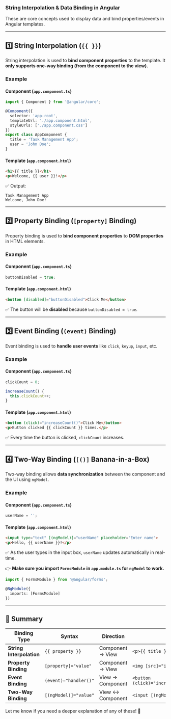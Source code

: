 ### **String Interpolation & Data Binding in Angular**  
These are core concepts used to display data and bind properties/events in Angular templates.

---

## **1️⃣ String Interpolation (`{{ }}`)**
String interpolation is used to **bind component properties** to the template. It **only supports one-way binding (from the component to the view).**

### **Example**
#### **Component (`app.component.ts`)**
```typescript
import { Component } from '@angular/core';

@Component({
  selector: 'app-root',
  templateUrl: './app.component.html',
  styleUrls: ['./app.component.css']
})
export class AppComponent {
  title = 'Task Management App';
  user = 'John Doe';
}
```

#### **Template (`app.component.html`)**
```html
<h1>{{ title }}</h1>
<p>Welcome, {{ user }}!</p>
```
✅ Output:
```
Task Management App
Welcome, John Doe!
```

---

## **2️⃣ Property Binding (`[property]` Binding)**
Property binding is used to **bind component properties** to **DOM properties** in HTML elements.

### **Example**
#### **Component (`app.component.ts`)**
```typescript
buttonDisabled = true;
```

#### **Template (`app.component.html`)**
```html
<button [disabled]="buttonDisabled">Click Me</button>
```
✅ The button will be **disabled** because `buttonDisabled = true`.

---

## **3️⃣ Event Binding (`(event)` Binding)**
Event binding is used to **handle user events** like `click`, `keyup`, `input`, etc.

### **Example**
#### **Component (`app.component.ts`)**
```typescript
clickCount = 0;

increaseCount() {
  this.clickCount++;
}
```

#### **Template (`app.component.html`)**
```html
<button (click)="increaseCount()">Click Me</button>
<p>Button clicked {{ clickCount }} times.</p>
```
✅ Every time the button is clicked, `clickCount` increases.

---

## **4️⃣ Two-Way Binding (`[()]` Banana-in-a-Box)**
Two-way binding allows **data synchronization** between the component and the UI using `ngModel`.

### **Example**
#### **Component (`app.component.ts`)**
```typescript
userName = '';
```

#### **Template (`app.component.html`)**
```html
<input type="text" [(ngModel)]="userName" placeholder="Enter name">
<p>Hello, {{ userName }}!</p>
```
✅ As the user types in the input box, `userName` updates automatically in real-time.

👉 **Make sure you import `FormsModule` in `app.module.ts` for `ngModel` to work.**
```typescript
import { FormsModule } from '@angular/forms';

@NgModule({
  imports: [FormsModule]
})
```

---

## **🔄 Summary**
| Binding Type        | Syntax             | Direction | Example |
|--------------------|------------------|------------|----------|
| **String Interpolation** | `{{ property }}` | Component → View | `<p>{{ title }}</p>` |
| **Property Binding** | `[property]="value"` | Component → View | `<img [src]="imageUrl">` |
| **Event Binding** | `(event)="handler()"` | View → Component | `<button (click)="increaseCount()">Click</button>` |
| **Two-Way Binding** | `[(ngModel)]="value"` | View ↔ Component | `<input [(ngModel)]="userName">` |

Let me know if you need a deeper explanation of any of these! 🚀
